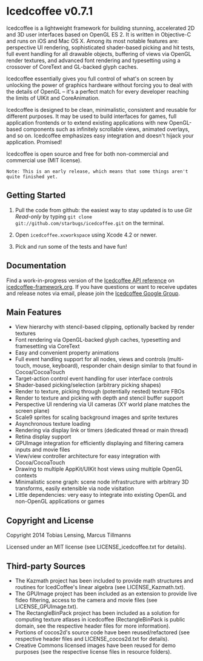 Icedcoffee v0.7.1
=================

Icedcoffee is a lightweight framework for building stunning, accelerated 2D and 3D user interfaces
based on OpenGL ES 2. It is written in Objective-C and runs on iOS and Mac OS X. Among its most
notable features are: perspective UI rendering, sophisticated shader-based picking and hit tests,
full event handling for all drawable objects, buffering of views via OpenGL render textures, and
advanced font rendering and typesetting using a crossover of CoreText and GL-backed glyph caches.

Icedcoffee essentially gives you full control of what's on screen by unlocking the power
of graphics hardware without forcing you to deal with the details of OpenGL – it's a perfect match
for every developer reaching the limits of UIKit and CoreAnimation.

Icedcoffee is designed to be clean, minimalistic, consistent and reusable for different purposes.
It may be used to build interfaces for games, full application frontends or to extend existing
applications with new OpenGL-based components such as infinitely scrollable views, animated
overlays, and so on. Icedcoffee emphasizes easy integration and doesn't hijack your application.
Promised!

Icedcoffee is open source and free for both non-commercial and commercial use (MIT license).

	Note: This is an early release, which means that some things aren't quite finished yet.


Getting Started
---------------

1. Pull the code from github: the easiest way to stay updated is to use *Git Read-only*
   by typing `git clone git://github.com/starbugs/icedcoffee.git` on the terminal.

2. Open `icedcoffee.xcworkspace` using Xcode 4.2 or newer.

3. Pick and run some of the tests and have fun!



Documentation
-------------

Find a work-in-progress version of the [Icedcoffee API reference](http://icedcoffee-framework.org/reference/)
on [icedcoffee-framework.org](http://icedcoffee-framework.org). If you have questions or want to
receive updates and release notes via email, please join the [Icedcoffee Google Group](https://groups.google.com/d/forum/icedcoffee).


Main Features
-------------

  * View hierarchy with stencil-based clipping, optionally backed by render textures
  * Font rendering via OpenGL-backed glyph caches, typesetting and framesetting via CoreText
  * Easy and convenient property animations
  * Full event handling support for all nodes, views and controls (multi-touch, mouse, keyboard),
    responder chain design similar to that found in Cocoa/CocoaTouch
  * Target-action control event handling for user interface controls
  * Shader-based picking/selection (arbitrary picking shapes)
  * Render to texture, picking through (potentially nested) texture FBOs
  * Render to texture and picking with depth and stencil buffer support
  * Perspective UI rendering via UI cameras (XY world plane matches the screen plane)
  * Scale9 sprites for scaling background images and sprite textures
  * Asynchronous texture loading
  * Rendering via display link or timers (dedicated thread or main thread)
  * Retina display support
  * GPUImage integration for efficiently displaying and filtering camera inputs and movie files
  * View/view controller architecture for easy integration with Cocoa/CocoaTouch
  * Drawing to multiple AppKit/UIKit host views using multiple OpenGL contexts
  * Minimalistic scene graph: scene node infrastructure with arbitrary 3D transforms,
    easily extensible via node visitation
  * Little dependencies: very easy to integrate into existing OpenGL and non-OpenGL
    applications or games


Copyright and License
---------------------

Copyright 2014 Tobias Lensing, Marcus Tillmanns

Licensed under an MIT license (see LICENSE_icedcoffee.txt for details).


Third-party Sources
-------------------

  * The Kazmath project has been included to provide math structures and
	  routines for IcedCoffee's linear algebra (see LICENSE_Kazmath.txt).
  * The GPUImage project has been included as an extension to provide live fideo filtering,
      access to the camera and movie files (see LICENSE_GPUImage.txt).
  * The RectangleBinPack project has been included as a solution for computing texture atlases
      in icedcoffee (RectangleBinPack is public domain, see the respective header files
      for more information).
  * Portions of cocos2d's source code have been reused/refactored (see respective
	  header files and LICENSE_cocos2d.txt for details).
  * Creative Commons licensed images have been reused for demo purposes (see
	  the respective license files in resource folders).
